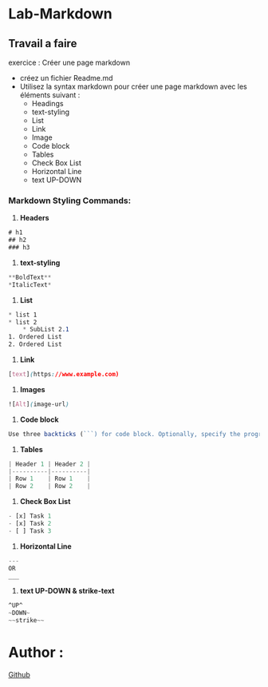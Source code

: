 
# Lab-Markdown


## Travail a faire

exercice : Créer une page markdown 

* créez un fichier Readme.md
* Utilisez la syntax markdown pour créer une page markdown  avec les éléments suivant :
  * Headings
  * text-styling
  * List
  * Link
  * Image
  * Code block
  * Tables
  * Check Box List
  * Horizontal Line
  * text UP-DOWN



### Markdown Styling Commands:

1. **Headers**
```css
# h1
## h2
### h3
```
1. **text-styling**
```css
**BoldText**
*ItalicText*
```
1. **List**
````css
* list 1
* list 2
    * SubList 2.1
1. Ordered List 
2. Ordered List 
````
1. **Link**
```css
[text](https://www.example.com)
```
1. **Images**
```css
![Alt](image-url)
```
1. **Code block**
```js
Use three backticks (```) for code block. Optionally, specify the programming language after the opening three backticks for syntax highlighting.
```
1. **Tables**
```js
| Header 1 | Header 2 |
|----------|----------|
| Row 1    | Row 1    |
| Row 2    | Row 2    |
```
1. **Check Box List**
```js
- [x] Task 1
- [x] Task 2
- [ ] Task 3
```

1. **Horizontal Line** 
```js
---
OR
___
```
1.  **text UP-DOWN & strike-text**
```css
^UP^
~DOWN~
~~strike~~
```

# Author :
[Github](https://github.com/LamchatabAmine)

